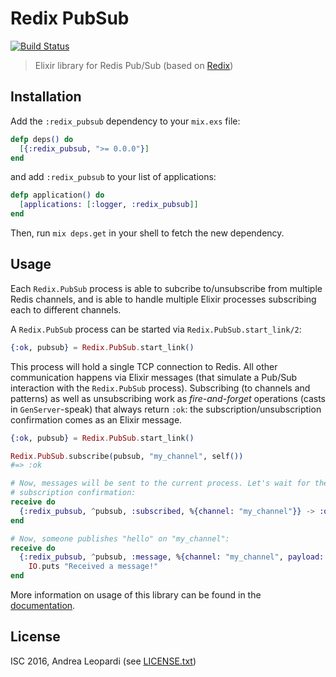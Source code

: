 # Redix PubSub

[![Build Status](https://travis-ci.org/whatyouhide/redix_pubsub.svg?branch=master)](https://travis-ci.org/whatyouhide/redix_pubsub)

> Elixir library for Redis Pub/Sub (based on [Redix][redix])

## Installation

Add the `:redix_pubsub` dependency to your `mix.exs` file:

```elixir
defp deps() do
  [{:redix_pubsub, ">= 0.0.0"}]
end
```

and add `:redix_pubsub` to your list of applications:

```elixir
defp application() do
  [applications: [:logger, :redix_pubsub]]
end
```

Then, run `mix deps.get` in your shell to fetch the new dependency.

## Usage

Each `Redix.PubSub` process is able to subcribe to/unsubscribe from multiple
Redis channels, and is able to handle multiple Elixir processes subscribing each
to different channels.

A `Redix.PubSub` process can be started via `Redix.PubSub.start_link/2`:

```elixir
{:ok, pubsub} = Redix.PubSub.start_link()
```

This process will hold a single TCP connection to Redis. All other communication
happens via Elixir messages (that simulate a Pub/Sub interaction with the
`Redix.PubSub` process). Subscribing (to channels and patterns) as well as
unsubscribing work as *fire-and-forget* operations (casts in `GenServer`-speak)
that always return `:ok`: the subscription/unsubscription confirmation comes as
an Elixir message.

```elixir
{:ok, pubsub} = Redix.PubSub.start_link()

Redix.PubSub.subscribe(pubsub, "my_channel", self())
#=> :ok

# Now, messages will be sent to the current process. Let's wait for the
# subscription confirmation:
receive do
  {:redix_pubsub, ^pubsub, :subscribed, %{channel: "my_channel"}} -> :ok
end

# Now, someone publishes "hello" on "my_channel":
receive do
  {:redix_pubsub, ^pubsub, :message, %{channel: "my_channel", payload: "hello"}} ->
    IO.puts "Received a message!"
end
```

More information on usage of this library can be found in the [documentation][docs].

## License

ISC 2016, Andrea Leopardi (see [LICENSE.txt](LICENSE.txt))


[docs]: http://hexdocs.pm/redix_pubsub
[redix]: https://github.com/whatyouhide/redix
